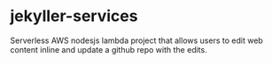 # jekyller-services
Serverless AWS nodesjs lambda project that allows users to edit web content inline and update a github repo with the edits.
